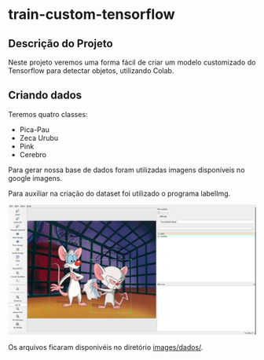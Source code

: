 # train-custom-tensorflow

## Descrição do Projeto
<p align="justify"> Neste projeto veremos uma forma fácil de criar um modelo customizado do Tensorflow para detectar objetos, utilizando Colab. </p>

Criando dados
----------

Teremos quatro classes:
  - Pica-Pau
  - Zeca Urubu
  - Pink
  - Cerebro
  
Para gerar nossa base de dados foram utilizadas imagens disponíveis no google imagens.

Para auxiliar na criação do dataset foi utilizado o programa labelImg.

![Semantic description of image](/imagens/image1.png "labelImg")

Os arquivos ficaram disponivéis no diretório [images/dados/](https://github.com/adlerschilling/train-custom-tensorflow/tree/main/imagens/dados).




